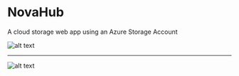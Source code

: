 # NovaHub
A cloud storage web app using an Azure Storage Account

![alt text](https://github.com/Munanga/NovaHub/NovaHub/main/screenshots/homepage.PNG) 

-----------------------------------------------------------------------------------------

![alt text](https://github.com/Munanga/NovaHub/NovaHub/main/screenshots/upload.PNG) 


